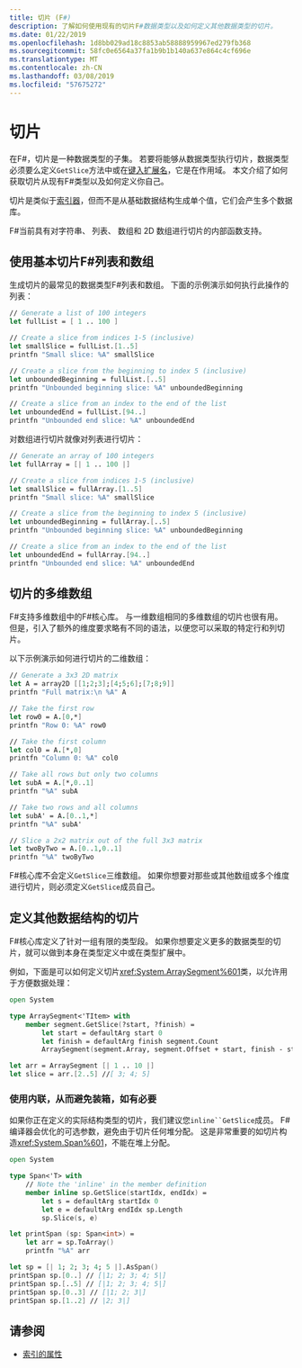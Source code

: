 ```yaml
---
title: 切片 (F#)
description: 了解如何使用现有的切片F#数据类型以及如何定义其他数据类型的切片。
ms.date: 01/22/2019
ms.openlocfilehash: 1d8bb029ad18c8853ab58888959967ed279fb368
ms.sourcegitcommit: 58fc0e6564a37fa1b9b1b140a637e864c4cf696e
ms.translationtype: MT
ms.contentlocale: zh-CN
ms.lasthandoff: 03/08/2019
ms.locfileid: "57675272"
---
```

# <a name="slices"></a>切片

在F#，切片是一种数据类型的子集。 若要将能够从数据类型执行切片，数据类型必须要么定义`GetSlice`方法中或在[键入扩展名](type-extensions.md)，它是在作用域。 本文介绍了如何获取切片从现有F#类型以及如何定义你自己。

切片是类似于[索引器](members/indexed-properties.md)，但而不是从基础数据结构生成单个值，它们会产生多个数据库。

F#当前具有对字符串、 列表、 数组和 2D 数组进行切片的内部函数支持。

## <a name="basic-slicing-with-f-lists-and-arrays"></a>使用基本切片F#列表和数组

生成切片的最常见的数据类型F#列表和数组。 下面的示例演示如何执行此操作的列表：

```fsharp
// Generate a list of 100 integers
let fullList = [ 1 .. 100 ]

// Create a slice from indices 1-5 (inclusive)
let smallSlice = fullList.[1..5]
printfn "Small slice: %A" smallSlice

// Create a slice from the beginning to index 5 (inclusive)
let unboundedBeginning = fullList.[..5]
printfn "Unbounded beginning slice: %A" unboundedBeginning

// Create a slice from an index to the end of the list
let unboundedEnd = fullList.[94..]
printfn "Unbounded end slice: %A" unboundedEnd
```

对数组进行切片就像对列表进行切片：

```fsharp
// Generate an array of 100 integers
let fullArray = [| 1 .. 100 |]

// Create a slice from indices 1-5 (inclusive)
let smallSlice = fullArray.[1..5]
printfn "Small slice: %A" smallSlice

// Create a slice from the beginning to index 5 (inclusive)
let unboundedBeginning = fullArray.[..5]
printfn "Unbounded beginning slice: %A" unboundedBeginning

// Create a slice from an index to the end of the list
let unboundedEnd = fullArray.[94..]
printfn "Unbounded end slice: %A" unboundedEnd
```

## <a name="slicing-multidimensional-arrays"></a>切片的多维数组

F#支持多维数组中的F#核心库。 与一维数组相同的多维数组的切片也很有用。 但是，引入了额外的维度要求略有不同的语法，以便您可以采取的特定行和列切片。

以下示例演示如何进行切片的二维数组：

```fsharp
// Generate a 3x3 2D matrix
let A = array2D [[1;2;3];[4;5;6];[7;8;9]]
printfn "Full matrix:\n %A" A

// Take the first row
let row0 = A.[0,*]
printfn "Row 0: %A" row0

// Take the first column
let col0 = A.[*,0]
printfn "Column 0: %A" col0

// Take all rows but only two columns
let subA = A.[*,0..1]
printfn "%A" subA

// Take two rows and all columns
let subA' = A.[0..1,*]
printfn "%A" subA'

// Slice a 2x2 matrix out of the full 3x3 matrix
let twoByTwo = A.[0..1,0..1]
printfn "%A" twoByTwo
```

F#核心库不会定义`GetSlice`三维数组。 如果你想要对那些或其他数组或多个维度进行切片，则必须定义`GetSlice`成员自己。

## <a name="defining-slices-for-other-data-structures"></a>定义其他数据结构的切片

F#核心库定义了针对一组有限的类型段。 如果你想要定义更多的数据类型的切片，就可以做到本身在类型定义中或在类型扩展中。

例如，下面是可以如何定义切片<xref:System.ArraySegment%601>类，以允许用于方便数据处理：

```fsharp
open System

type ArraySegment<'TItem> with
    member segment.GetSlice(?start, ?finish) =
        let start = defaultArg start 0
        let finish = defaultArg finish segment.Count
        ArraySegment(segment.Array, segment.Offset + start, finish - start)

let arr = ArraySegment [| 1 .. 10 |]
let slice = arr.[2..5] //[ 3; 4; 5]
```

### <a name="use-inlining-to-avoid-boxing-if-it-is-necessary"></a>使用内联，从而避免装箱，如有必要

如果你正在定义的实际结构类型的切片，我们建议您`inline``GetSlice`成员。 F#编译器会优化的可选参数，避免由于切片任何堆分配。 这是非常重要的如切片构造<xref:System.Span%601>，不能在堆上分配。

```fsharp
open System

type Span<'T> with
    // Note the 'inline' in the member definition
    member inline sp.GetSlice(startIdx, endIdx) =
        let s = defaultArg startIdx 0
        let e = defaultArg endIdx sp.Length
        sp.Slice(s, e)

let printSpan (sp: Span<int>) =
    let arr = sp.ToArray()
    printfn "%A" arr

let sp = [| 1; 2; 3; 4; 5 |].AsSpan()
printSpan sp.[0..] // [|1; 2; 3; 4; 5|]
printSpan sp.[..5] // [|1; 2; 3; 4; 5|]
printSpan sp.[0..3] // [|1; 2; 3|]
printSpan sp.[1..2] // |2; 3|]
```

## <a name="see-also"></a>请参阅

- [索引的属性](members/indexed-properties.md)
